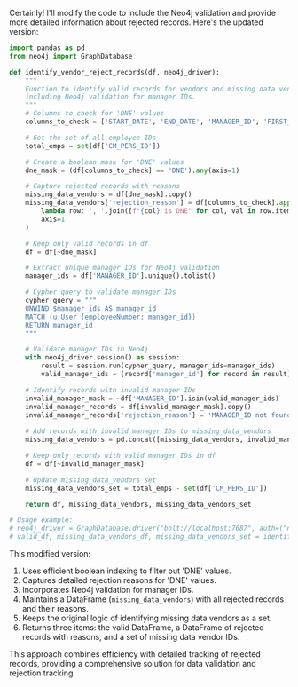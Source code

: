Certainly! I'll modify the code to include the Neo4j validation and provide more detailed information about rejected records. Here's the updated version:

```python
import pandas as pd
from neo4j import GraphDatabase

def identify_vendor_reject_records(df, neo4j_driver):
    """
    Function to identify valid records for vendors and missing data vendors,
    including Neo4j validation for manager IDs.
    """
    # Columns to check for 'DNE' values
    columns_to_check = ['START_DATE', 'END_DATE', 'MANAGER_ID', 'FIRST_NAME', 'LAST_NAME', 'CX_PV_SOURCE']

    # Get the set of all employee IDs
    total_emps = set(df['CM_PERS_ID'])

    # Create a boolean mask for 'DNE' values
    dne_mask = (df[columns_to_check] == 'DNE').any(axis=1)

    # Capture rejected records with reasons
    missing_data_vendors = df[dne_mask].copy()
    missing_data_vendors['rejection_reason'] = df[columns_to_check].apply(
        lambda row: ', '.join([f"{col} is DNE" for col, val in row.items() if val == 'DNE']),
        axis=1
    )

    # Keep only valid records in df
    df = df[~dne_mask]

    # Extract unique manager IDs for Neo4j validation
    manager_ids = df['MANAGER_ID'].unique().tolist()

    # Cypher query to validate manager IDs
    cypher_query = """
    UNWIND $manager_ids AS manager_id
    MATCH (u:User {employeeNumber: manager_id})
    RETURN manager_id
    """

    # Validate manager IDs in Neo4j
    with neo4j_driver.session() as session:
        result = session.run(cypher_query, manager_ids=manager_ids)
        valid_manager_ids = [record['manager_id'] for record in result]

    # Identify records with invalid manager IDs
    invalid_manager_mask = ~df['MANAGER_ID'].isin(valid_manager_ids)
    invalid_manager_records = df[invalid_manager_mask].copy()
    invalid_manager_records['rejection_reason'] = 'MANAGER_ID not found in Neo4j'
    
    # Add records with invalid manager IDs to missing_data_vendors
    missing_data_vendors = pd.concat([missing_data_vendors, invalid_manager_records], ignore_index=True)

    # Keep only records with valid manager IDs in df
    df = df[~invalid_manager_mask]

    # Update missing_data_vendors set
    missing_data_vendors_set = total_emps - set(df['CM_PERS_ID'])

    return df, missing_data_vendors, missing_data_vendors_set

# Usage example:
# neo4j_driver = GraphDatabase.driver("bolt://localhost:7687", auth=("neo4j", "password"))
# valid_df, missing_data_vendors_df, missing_data_vendors_set = identify_vendor_reject_records(df, neo4j_driver)
```

This modified version:

1. Uses efficient boolean indexing to filter out 'DNE' values.
2. Captures detailed rejection reasons for 'DNE' values.
3. Incorporates Neo4j validation for manager IDs.
4. Maintains a DataFrame (`missing_data_vendors`) with all rejected records and their reasons.
5. Keeps the original logic of identifying missing data vendors as a set.
6. Returns three items: the valid DataFrame, a DataFrame of rejected records with reasons, and a set of missing data vendor IDs.

This approach combines efficiency with detailed tracking of rejected records, providing a comprehensive solution for data validation and rejection tracking.